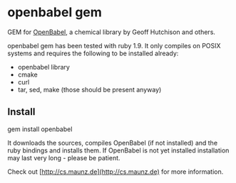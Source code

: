 # openbabel gem

GEM for [OpenBabel](http://openbabel.sf.net), a chemical library by Geoff Hutchison and others.

openbabel gem has been tested with ruby 1.9. It only compiles on POSIX systems and requires the following to be installed already:

  * openbabel library
  * cmake
  * curl
  * tar, sed, make (those should be present anyway)

## Install
gem install openbabel

It downloads the sources, compiles OpenBabel (if not installed) and the ruby bindings and installs them.
If OpenBabel is not yet installed installation may last very long - please be patient.

Check out [http://cs.maunz.de](http://cs.maunz.de) for more information.
